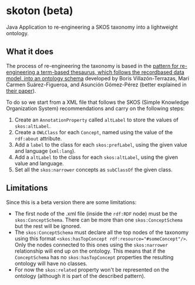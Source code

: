 # skoton (beta)
Java Application to re-engineering a SKOS taxonomy into a lightweight ontology.

## What it does
The process of re-engineering the taxonomy is based in the [pattern for re-engineering a term-based thesaurus, which follows the recordbased data model, into an ontology schema](http://ontologydesignpatterns.org/wiki/Submissions:Pattern_for_re-engineering_a_term-based_thesaurus%2C_which_follows_the_recordbased_data_model%2C_into_an_ontology_schema) developed by Boris Villazón-Terrazas, Mari Carmen Suárez-Figueroa, and Asunción
Gómez-Pérez (better explained in [their paper](http://ceur-ws.org/Vol-516/pat03.pdf)).

To do so we start from a XML file that follows the SKOS (Simple Knowledge Organization System) recommendations and carry on the following steps:
1. Create an `AnnotationProperty` called `altLabel` to store the values of `skos:altLabel`.
2. Create a `OWLClass` for each `Concept`, named using the value of the `rdf:about` attribute.
3. Add a `label` to the class for each `skos:prefLabel`, using the given value and language (`xml:lang`).
4. Add a `altLabel` to the class for each `skos:altLabel`, using the given value and language.
5. Set all the `skos:narrower` concepts as `subClassOf` the given class.

## Limitations
Since this is a beta version there are some limitations:
* The first node of the .xml file (inside the `rdf:RDF` node) must be the `skos:ConceptSchema`. There can be more than one `skos:ConceptSchema` but the rest will be ignored.
* The `skos:ConceptSchema` must declare all the top nodes of the taxonomy using this format `<skos:hasTopConcept rdf:resource="#someConcept"/>`. Only the nodes connected to this ones using the `skos:narrower` relationship will end up on the ontology. This means that if the `ConceptSchema` has no `skos:hasTopConcept` properties the resulting ontology will have no classes.
* For now the `skos:related` property won't be represented on the ontology (although it is part of the described pattern).
